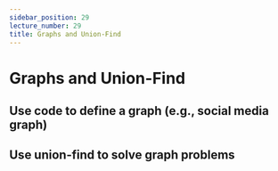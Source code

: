 ```yaml
---
sidebar_position: 29
lecture_number: 29
title: Graphs and Union-Find
---
```


# Graphs and Union-Find

## Use code to define a graph (e.g., social media graph)
## Use union-find to solve graph problems